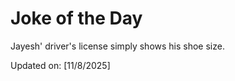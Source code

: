 # Joke of the Day

<!-- #joke -->
Jayesh' driver's license simply shows his shoe size.

Updated on: [11/8/2025]
<!-- #jokeEnd -->